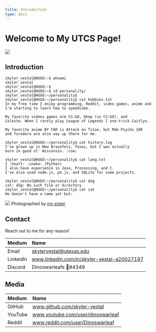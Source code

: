 ```yaml
---
title: Introduction
type: docs
---
```


# Welcome to My UTCS Page!

![](/~ves314/img/dino.jpg)

## Introduction

    skyler_vestal@HUGO:~$ whoami
    skyler_vestal
    skyler_vestal@HUGO:~$
    skyler_vestal@HUGO:~$ cd personality/
    skyler_vestal@HUGO:~/personality$ 
    skyler_vestal@HUGO:~/personality$ cat hobbies.txt
    In my free time I enjoy programming, Reddit, video games, anime and 
    I'm starting to learn how to speedcube.

    My favorite videos games are CS:GO, bhop (in CS:GO), and
    Celeste. When I rarely play League of Legends I one-trick Caitlyn.

    My favorite anime BY FAR is Attack on Titan, but Mob Psycho 100
    and Toradora are also way up there for me.

    skyler_vestal@HUGO:~/personality$ cat history.log
    I've grown up in New Braunfels, Texas, but I was actually
    born in good ol' Wisconsin. :cow: 

    skyler_vestal@HUGO:~/personality$ cat lang.txt
    I :heart: :snake: (Python)
    I also have experience in Java, Processing, and C.
    I've also used node.js, p5.js, and SQLite for some projects.

    skyler_vestal@HUGO:~/personality$ cat dog
    cat: dog: No such file or directory
    skyler_vestal@HUGO:~/personality$ cat cat
    He doesn't have a name yet but:

![](/~ves314/img/cat.jpg)
Photographed by [my sister](https://www.ranivestal.com/)

## Contact

Reach out to me for any reason!

| Medium | Name |
| :--- | :--- |
| Email | skylervestal@utexas.edu |
| LinkedIn | www.linkedin.com/in/skyler-vestal-a20027197 |
| Discord | Dinoswarleafs 🐍#4349 |

## Media

| Medium | Name |
| :--- | :--- |
| GitHub | www.github.com/skyler-vestal |
| YouTube | www.youtube.com/user/dinoswarleaf |
|Reddit | www.reddit.com/user/Dinoswarleaf |